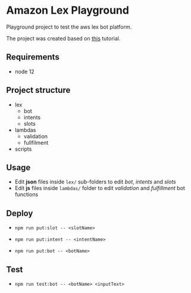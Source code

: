 # Amazon Lex Playground

Playground project to test the aws lex bot platform.

The project was created based on [this](https://docs.aws.amazon.com/lex/latest/dg/gs-cli.html) tutorial.


## Requirements

* node 12

## Project structure

* lex
  * bot
  * intents
  * slots
* lambdas
  * validation
  * fullfilment
* scripts


## Usage

* Edit **json** files inside `lex/` sub-folders to edit *bot*, *intents* and *slots*
* Edit **js** files inside `lambdas/` folder to edit *validation* and *fulfillment* bot functions


## Deploy

* `npm run put:slot -- <slotName>`

* `npm run put:intent -- <intentName>`

* `npm run put:bot -- <botName>`


## Test

* `npm run test:bot -- <botName> <inputText>`
